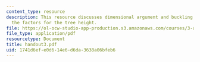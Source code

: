 ```yaml
---
content_type: resource
description: This resource discusses dimensional argument and buckling argument as
  the factors for the tree height.
file: https://ol-ocw-studio-app-production.s3.amazonaws.com/courses/3-a26-freshman-seminar-the-nature-of-engineering-fall-2005/1741d6efe0d614e6d6da3638a06bfeb6_handout3.pdf
file_type: application/pdf
resourcetype: Document
title: handout3.pdf
uid: 1741d6ef-e0d6-14e6-d6da-3638a06bfeb6
---
```

